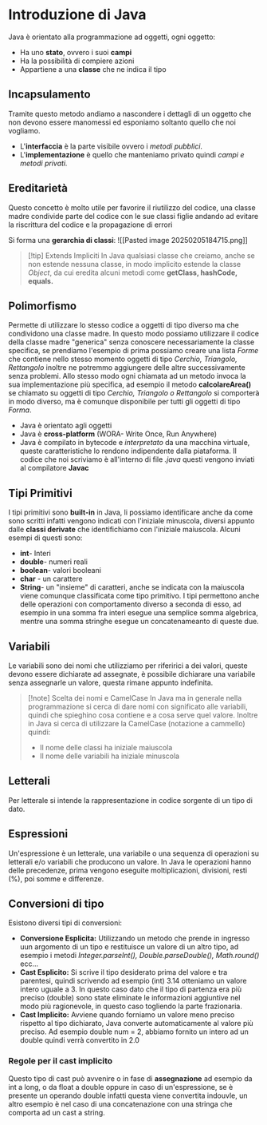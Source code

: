# Introduzione di Java
Java è orientato alla programmazione ad oggetti, ogni oggetto:
- Ha uno **stato**, ovvero i suoi **campi**
- Ha la possibilità di compiere azioni
- Appartiene a una **classe** che ne indica il tipo

## Incapsulamento 
Tramite questo metodo andiamo a nascondere i dettagli di un oggetto che non devono essere manomessi ed esponiamo soltanto quello che noi vogliamo.
- L'**interfaccia** è la parte visibile ovvero i *metodi pubblici*.
- L'**implementazione** è quello che manteniamo privato quindi *campi e metodi privati.*

## Ereditarietà
Questo concetto è molto utile per favorire il riutilizzo del codice, una classe madre condivide parte del codice con le sue classi figlie andando ad evitare la riscrittura del codice e la propagazione di errori

Si forma una **gerarchia di classi**:
![[Pasted image 20250205184715.png]]

>[!tip] Extends Impliciti
>In Java qualsiasi classe che creiamo, anche se non estende nessuna classe, in modo implicito estende la classe *Object*, da cui eredita alcuni metodi come **getClass, hashCode, equals.**

## Polimorfismo
Permette di utilizzare lo stesso codice a oggetti di tipo diverso ma che condividono una classe madre. In questo modo possiamo utilizzare il codice della classe madre "generica" senza conoscere necessariamente la classe specifica, se prendiamo l'esempio di prima possiamo creare una lista *Forme* che contiene nello stesso momento oggetti di tipo *Cerchio, Triangolo, Rettangolo* inoltre ne potremmo aggiungere delle altre successivamente senza problemi. Allo stesso modo ogni chiamata ad un metodo invoca la sua implementazione più specifica, ad esempio il metodo **calcolareArea()** se chiamato su oggetti di tipo *Cerchio, Triangolo o Rettangolo* si comporterà in modo diverso, ma è comunque disponibile per tutti gli oggetti di tipo *Forma*.

- Java è orientato agli oggetti
- Java è **cross-platform** (WORA- Write Once, Run Anywhere)
- Java è compilato in bytecode e *interpretato* da una macchina virtuale, queste caratteristiche lo rendono indipendente dalla piataforma. Il codice che noi scriviamo è all'interno di file *.java* questi vengono inviati al compilatore **Javac** 

## Tipi Primitivi 
I tipi primitivi sono **built-in** in Java, li possiamo identificare anche da come sono scritti infatti vengono indicati con l'iniziale minuscola, diversi appunto dalle **classi derivate** che identifichiamo con l'iniziale maiuscola. Alcuni esempi di questi sono:
- **int**- Interi
- **double**- numeri reali
- **boolean**- valori booleani
- **char** - un carattere
- **String**- un "insieme" di caratteri, anche se indicata con la maiuscola viene comunque classificata come tipo primitivo. I tipi permettono anche delle operazioni con comportamento diverso a seconda di esso, ad esempio in una somma fra interi esegue una semplice somma algebrica, mentre una somma stringhe esegue un concatenameanto di queste due.

## Variabili 

Le variabili sono dei nomi che utilizziamo per riferirici a dei valori, queste devono essere dichiarate ad assegnate, è possibile  dichiarare una variabile senza assegnarle un valore, questa rimane appunto indefinita.

>[!note] Scelta dei nomi e CamelCase
>In Java ma in generale nella programmazione si cerca di dare nomi con significato alle variabili, quindi che spieghino cosa contiene e a cosa serve quel valore. Inoltre in Java si cerca di utilizzare la CamelCase (notazione a cammello) quindi:
>- Il nome delle classi ha iniziale maiuscola
>- Il nome delle variabili ha iniziale minuscola

## Letterali 
Per letterale si intende la rappresentazione in codice sorgente di un tipo di dato.
## Espressioni
Un'espressione è un letterale, una variabile o una sequenza di operazioni su letterali e/o variabili che producono un valore. In Java le operazioni hanno delle precedenze, prima vengono eseguite moltiplicazioni, divisioni, resti (%), poi somme e differenze.
## Conversioni di tipo 
Esistono diversi tipi di conversioni:
- **Conversione Esplicita:** Utilizzando un metodo che prende in ingresso uun argomento di un tipo e restituisce un valore di un altro tipo, ad esempio i metodi *Integer.parseInt(), Double.parseDouble(), Math.round()* ecc...
- **Cast Esplicito:** Si scrive il tipo desiderato prima del valore e tra parentesi, quindi scrivendo ad esempio (int) 3.14 otteniamo un valore intero uguale a 3. In questo caso dato che il tipo di partenza era più preciso (double) sono state eliminate le informazioni aggiuntive nel modo più ragionevole, in questo caso togliendo la parte frazionaria.
- **Cast Implicito:** Avviene quando forniamo un valore meno preciso rispetto al tipo dichiarato, Java converte automaticamente al valore più preciso. Ad esempio double num = 2, abbiamo fornito un intero ad un double quindi verrà convertito in 2.0
### Regole per il cast implicito
Questo tipo di cast può avvenire o in fase di **assegnazione** ad esempio da int a long, o da float a double oppure in caso di un'espressione, se è presente un operando double infatti questa viene convertita indouvle, un altro esempio è nel caso di una concatenazione con una stringa che comporta ad un cast a string.




